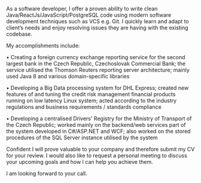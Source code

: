 As a software developer, I offer a proven ability to write clean Java/ReactJs/JavaScript/PostgreSQL code using modern software development techniques such as VCS e.g. Git. I quickly learn and adapt to client’s needs and enjoy resolving issues they are having with the existing codebase.

My accomplishments include:

• Creating a foreign currency exchange reporting service for the second largest bank in the Czech Republic, Czechoslovak Commercial Bank; the service utilised the Thomson Reuters reporting server architecture; mainly used Java 8 and various domain-specific libraries

• Developing a Big Data processing system for DHL Express; created new features of and tuning the credit risk management financial products running on low latency Linux system; acted according to the industry regulations and business requirements / standards compliance

• Developing a centralised Drivers' Registry for the Ministry of Transport of the Czech Republic; worked mainly on the backend/web services part of the system developed in C#/ASP.NET and WCF; also worked on the stored procedures of the SQL Server instance utilised by the system

Confident I will prove valuable to your company and therefore submit my CV for your review. I would also like to request a personal meeting to discuss your upcoming goals and how I can help you achieve them.

I am looking forward to your call.
